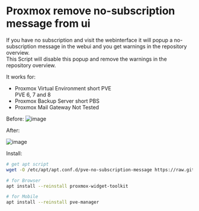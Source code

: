 # Proxmox remove no-subscription message from ui

If you have no subscription and visit the webinterface it will popup a no-subscription message in the webui and you get warnings in the repository overview.  
This Script will disable this popup and remove the warnings in the repository overview.

It works for: 
* Proxmox Virtual Environment short PVE  
  PVE 6, 7 and 8
* Proxmox Backup Server short PBS
* Proxmox Mail Gateway Not Tested

Before:
![image](https://github.com/thethink3r/Proxmox-remove-no-subscription-message/assets/132231658/fa89042f-11a1-48d8-89da-37d86237db5f)

After:

![image](https://github.com/thethink3r/Proxmox-remove-no-subscription-message/assets/132231658/a8235b40-4b65-4731-b2fa-3aeb2cd91563)

Install:
```bash
# get apt script
wget -O /etc/apt/apt.conf.d/pve-no-subscription-message https://raw.githubusercontent.com/thethink3r/Proxmox-remove-no-subscription-message/main/pve-no-subscription-message

# for Browser
apt install --reinstall proxmox-widget-toolkit

# for Mobile 
apt install --reinstall pve-manager
```
